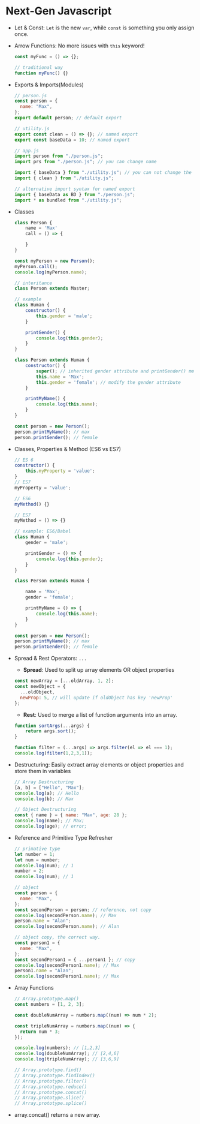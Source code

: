 # Next-Gen Javascript

- Let & Const: `Let` is the new `var`, while `const` is something you only assign once.
- Arrow Functions: No more issues with `this` keyword!

  ```js
  const myFunc = () => {};

  // traditional way
  function myFunc() {}
  ```

- Exports & Imports(Modules)

  ```js
  // person.js
  const person = {
    name: "Max",
  };
  export default person; // default export

  // utility.js
  export const clean = () => {}; // named export
  export const baseData = 10; // named export

  // app.js
  import person from "./person.js";
  import prs from "./person.js"; // you can change name

  import { baseData } from "./utility.js"; // you can not change the name
  import { clean } from "./utility.js";

  // alternative import syntax for named export
  import { baseData as BD } from "./person.js";
  import * as bundled from "./utility.js";
  ```

- Classes

  ```js
  class Person {
      name = 'Max'
      call = () => {

      }
  }

  const myPerson = new Person();
  myPerson.call();
  console.log(myPerson.name);

  // interitance
  class Person extends Master;

  // example
  class Human {
      constructor() {
          this.gender = 'male';
      }

      printGender() {
          console.log(this.gender);
      }
  }

  class Person extends Human {
      constructor() {
          super(); // inherited gender attribute and printGender() method.
          this.name = 'Max';
          this.gender = 'female'; // modify the gender attribute
      }

      printMyName() {
          console.log(this.name);
      }
  }

  const person = new Person();
  person.printMyName(); // max
  person.printGender(); // female
  ```

- Classes, Properties & Method (ES6 vs ES7)

  ```js
  // ES 6
  constructor() {
      this.myProperty = 'value';
  }
  // ES7
  myProperty = 'value';

  // ES6
  myMethod() {}

  // ES7
  myMethod = () => {}

  // example: ES6/Babel
  class Human {
      gender = 'male';

      printGender = () => {
          console.log(this.gender);
      }
  }

  class Person extends Human {

      name = 'Max';
      gender = 'female';

      printMyName = () => {
          console.log(this.name);
      }
  }

  const person = new Person();
  person.printMyName(); // max
  person.printGender(); // female
  ```

- Spread & Rest Operators: `...`

  - **Spread**: Used to split up array elements OR object properties

  ```js
  const newArray = [...oldArray, 1, 2];
  const newObject = {
    ...oldObject,
    newProp: 5, // will update if oldObject has key 'newProp'
  };
  ```

  - **Rest**: Used to merge a list of function arguments into an array.

  ```js
  function sortArgs(...args) {
      return args.sort();
  }

  function filter = (...args) => args.filter(el => el === 1);
  console.log(filter(1,2,3,1));
  ```

- Destructuring: Easily extract array elements or object properties and store them in variables

  ```js
  // Array Destructuring
  [a, b] = ["Hello", "Max"];
  console.log(a); // Hello
  console.log(b); // Max

  // Object Destructuring
  const { name } = { name: "Max", age: 28 };
  console.log(name); // Max;
  console.log(age); // error;
  ```

- Reference and Primitive Type Refresher

  ```js
  // primative type
  let number = 1;
  let num = number;
  console.log(num); // 1
  number = 2;
  console.log(num); // 1

  // object
  const person = {
    name: "Max",
  };
  const secondPerson = person; // reference, not copy
  console.log(secondPerson.name); // Max
  person.name = "Alan";
  console.log(secondPerson.name); // Alan

  // object copy, the correct way.
  const person1 = {
    name: "Max",
  };
  const secondPerson1 = { ...person1 }; // copy
  console.log(secondPerson1.name); // Max
  person1.name = "Alan";
  console.log(secondPerson1.name); // Max
  ```

- Array Functions

  ```js
  // Array.prototype.map()
  const numbers = [1, 2, 3];

  const doubleNumArray = numbers.map((num) => num * 2);

  const tripleNumArray = numbers.map((num) => {
    return num * 3;
  });

  console.log(numbers); // [1,2,3]
  console.log(doubleNumArray); // [2,4,6]
  console.log(tripleNumArray); // [3,6,9]

  // Array.prototype.find()
  // Array.prototype.findIndex()
  // Array.prototype.filter()
  // Array.prototype.reduce()
  // Array.prototype.concat()
  // Array.prototype.slice()
  // Array.prototype.splice()
  ```

- array.concat() returns a new array.
